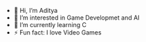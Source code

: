 - 👋 Hi, I’m Aditya
- 👀 I’m interested in Game Developmet and AI
- 🌱 I’m currently learning C
- ⚡ Fun fact: I love Video Games

<!---
AyoAadiiii/AyoAadiiii is a ✨ special ✨ repository because its `README.md` (this file) appears on your GitHub profile.
You can click the Preview link to take a look at your changes.
--->

